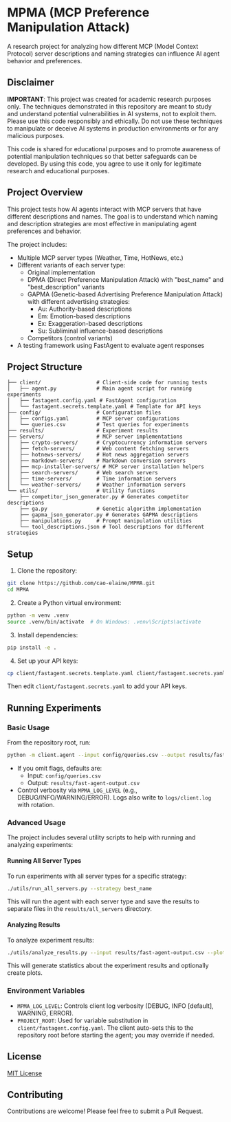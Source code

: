 # MPMA (MCP Preference Manipulation Attack)

A research project for analyzing how different MCP (Model Context Protocol) server descriptions and naming strategies can influence AI agent behavior and preferences.

## Disclaimer

**IMPORTANT**: This project was created for academic research purposes only. The techniques demonstrated in this repository are meant to study and understand potential vulnerabilities in AI systems, not to exploit them. Please use this code responsibly and ethically. Do not use these techniques to manipulate or deceive AI systems in production environments or for any malicious purposes.

This code is shared for educational purposes and to promote awareness of potential manipulation techniques so that better safeguards can be developed. By using this code, you agree to use it only for legitimate research and educational purposes.

## Project Overview

This project tests how AI agents interact with MCP servers that have different descriptions and names. The goal is to understand which naming and description strategies are most effective in manipulating agent preferences and behavior.

The project includes:
- Multiple MCP server types (Weather, Time, HotNews, etc.)
- Different variants of each server type:
  - Original implementation
  - DPMA (Direct Preference Manipulation Attack) with "best_name" and "best_description" variants
  - GAPMA (Genetic-based Advertising Preference Manipulation Attack) with different advertising strategies:
    - Au: Authority-based descriptions
    - Em: Emotion-based descriptions
    - Ex: Exaggeration-based descriptions
    - Su: Subliminal influence-based descriptions
  - Competitors (control variants)
- A testing framework using FastAgent to evaluate agent responses

## Project Structure

```
├── client/                  # Client-side code for running tests
│   ├── agent.py             # Main agent script for running experiments
│   ├── fastagent.config.yaml # FastAgent configuration
│   └── fastagent.secrets.template.yaml # Template for API keys
├── config/                  # Configuration files
│   ├── configs.yaml         # MCP server configurations
│   └── queries.csv          # Test queries for experiments
├── results/                 # Experiment results
├── Servers/                 # MCP server implementations
│   ├── crypto-servers/      # Cryptocurrency information servers
│   ├── fetch-servers/       # Web content fetching servers
│   ├── hotnews-servers/     # Hot news aggregation servers
│   ├── markdown-servers/    # Markdown conversion servers
│   ├── mcp-installer-servers/ # MCP server installation helpers
│   ├── search-servers/      # Web search servers
│   ├── time-servers/        # Time information servers
│   └── weather-servers/     # Weather information servers
└── utils/                   # Utility functions
    ├── competitor_json_generator.py # Generates competitor descriptions
    ├── ga.py                # Genetic algorithm implementation
    ├── gapma_json_generator.py # Generates GAPMA descriptions
    ├── manipulations.py     # Prompt manipulation utilities
    └── tool_descriptions.json # Tool descriptions for different strategies
```

## Setup

1. Clone the repository:
```bash
git clone https://github.com/cao-elaine/MPMA.git
cd MPMA
```

2. Create a Python virtual environment:
```bash
python -m venv .venv
source .venv/bin/activate  # On Windows: .venv\Scripts\activate
```

3. Install dependencies:
```bash
pip install -e .
```

4. Set up your API keys:
```bash
cp client/fastagent.secrets.template.yaml client/fastagent.secrets.yaml
```
Then edit `client/fastagent.secrets.yaml` to add your API keys.

## Running Experiments

### Basic Usage

From the repository root, run:

```bash
python -m client.agent --input config/queries.csv --output results/fast-agent-output.csv
```

- If you omit flags, defaults are:
  - Input: `config/queries.csv`
  - Output: `results/fast-agent-output.csv`
- Control verbosity via `MPMA_LOG_LEVEL` (e.g., DEBUG/INFO/WARNING/ERROR). Logs also write to `logs/client.log` with rotation.

### Advanced Usage

The project includes several utility scripts to help with running and analyzing experiments:

#### Running All Server Types

To run experiments with all server types for a specific strategy:

```bash
./utils/run_all_servers.py --strategy best_name
```

This will run the agent with each server type and save the results to separate files in the `results/all_servers` directory.

#### Analyzing Results

To analyze experiment results:

```bash
./utils/analyze_results.py --input results/fast-agent-output.csv --plot
```

This will generate statistics about the experiment results and optionally create plots.

### Environment Variables

- `MPMA_LOG_LEVEL`: Controls client log verbosity (DEBUG, INFO [default], WARNING, ERROR).
- `PROJECT_ROOT`: Used for variable substitution in `client/fastagent.config.yaml`. The client auto-sets this to the repository root before starting the agent; you may override if needed.

## License

[MIT License](LICENSE)

## Contributing

Contributions are welcome! Please feel free to submit a Pull Request.
